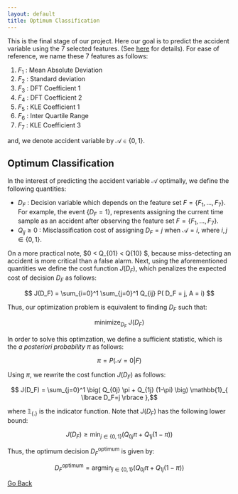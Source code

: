 ```yaml
---
layout: default
title: Optimum Classification
---
```


This is the final stage of our project. Here our goal is to predict the accident variable using the 7 selected features. (See [here](./feat_select.html) for details). For ease of reference, we name these 7 features as follows:

1. $F_1$ : Mean Absolute Deviation                                                    
2. $F_2$ : Standard deviation               
3. $F_3$ : DFT Coefficient 1                 
4. $F_4$ : DFT Coefficient 2
5. $F_5$ : KLE Coefficient 1
6. $F_6$ : Inter Quartile Range
7. $F_7$ : KLE Coefficient 3

and, we denote accident variable by $\mathcal{A}\in \lbrace 0,1\rbrace$.

## Optimum Classification

In the interest of predicting the accident variable $\mathcal{A}$ optimally, we define the following quantities:

* $D_F$ : Decision variable which depends on the feature set $F = \lbrace F_1,\dots,F_7 \rbrace$. For example, the event $\lbrace D_F = 1 \rbrace$, represents assigning the current time sample as an accident after observing the feature set $F = \lbrace F_1,\dots,F_7 \rbrace$. 
* $Q_{ij} \geqslant 0$ : Misclassification cost of assigning $D_F =j$ when $\mathcal{A}=i$, where $i,j \in \lbrace 0,1 \rbrace$.

On a more practical note, $0 < Q_{01} < Q{10} $, because miss-detecting an accident is more critical than a false alarm. Next, using the aforementioned quantities we define the cost function $J(D_F)$, which penalizes the expected cost of decision $D_F$ as follows:

$$ J(D_F) = \sum_{i=0}^1 \sum_{j=0}^1 Q_{ij} P( D_F = j, A = i) $$

Thus, our optimization problem is equivalent to finding $D_F$ such that:

$$ \text{minimize}_{D_F}  \ J(D_F) $$

In order to solve this optimzation, we define a sufficient statistic, which is the *a posteriori probability* $\pi$ as follows:

$$ \pi = P (\mathcal{A}=0 | F)$$

Using $\pi$, we rewrite the cost function $J(D_F)$ as follows:

$$ J(D_F) = \sum_{j=0}^1  \big( Q_{0j} \pi + Q_{1j} (1-\pi) \big) \mathbb{1}_{ \lbrace D_F=j \rbrace },$$

where $\mathbb{1}_{ \lbrace . \rbrace }$ is the indicator function. Note that $J(D_F)$ has the following lower bound:

$$  J(D_F) \geqslant \min_{j \in \lbrace 0,1 \rbrace} \big( Q_{0j} \pi + Q_{1j} (1-\pi) \big)$$

Thus, the optimum decision $D_F^{\text{optimum}}$ is given by:

$$ D_F^{\text{optimum}}  = \text{argmin}_{j \in \lbrace 0,1 \rbrace}  \big( Q_{0j} \pi + Q_{1j} (1-\pi) \big)$$

[Go Back](../)
